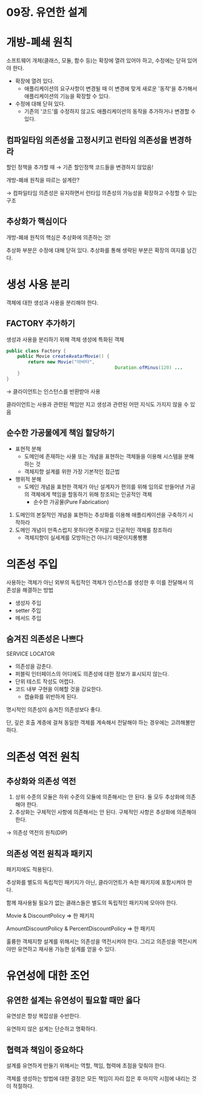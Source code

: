 # 09장. 유연한 설계

# 개방-폐쇄 원칙

소프트웨어 개체(클래스, 모듈, 함수 등)는 확장에 열려 있어야 하고, 수정에는 닫혀 있어야 한다.

- 확장에 열려 있다.
    - 애플리케이션의 요구사항이 변경될 때 이 변경에 맞게 새로운 '동작'을 추가해서 애플리케이션의 기능을 확장할 수 있다.
- 수정에 대해 닫혀 있다.
    - 기존의 '코드'를 수정하지 않고도 애플리케이션의 동작을 추가하거나 변경할 수 있다.

## 컴파일타임 의존성을 고정시키고 런타임 의존성을 변경하라

할인 정책을 추가할 때 → 기존 할인정책 코드들을 변경하지 않았음!

개방-폐쇄 원칙을 따르는 설계란?

→ 컴파일타임 의존성은 유지하면서 런타임 의존성의 가능성을 확장하고 수정할 수 있는 구조

## 추상화가 핵심이다

개방-폐쇄 원칙의 핵심은 추상화에 의존하는 것!

추상화 부분은 수정에 대해 닫혀 있다. 추상화를 통해 생략된 부분은 확장의 여지를 남긴다.

# 생성 사용 분리

객체에 대한 생성과 사용을 분리해야 한다.

## FACTORY 추가하기

생성과 사용을 분리하기 위해 객체 생성에 특화된 객체

```java
public class Factory {
	public Movie createAvatarMovie() {
		return new Movie("아바타",
										Duration.ofMinus(120) ...
	}
}
```

→ 클라이언트는 인스턴스를 반환받아 사용

클라이언트는 사용과 관련된 책임만 지고 생성과 관련된 어떤 지식도 가지지 않을 수 있음

## 순수한 가공물에게 책임 할당하기

- 표현적 분해
    - 도메인에 존재하는 사물 또는 개념을 표현하는 객체들을 이용해 시스템을 분해하는 것
    - 객체지향 설계를 위한 가장 기본적인 접근법
- 행위적 분해
    - 도메인 개념을 표현한 객체가 아닌 설계자가 편의를 위해 임의로 만들어낸 가공의 객체에게 책임을 할동하기 위해 창조되는 인공적인 객체
        - 순수한 가공물(Pure Fabrication)

1. 도메인의 본질적인 개념을 표현하는 추상화를 이용해 애플리케이션을 구축하기 시작하라
2. 도메인 개념이 만족스럽지 못하다면 주저말고 인공적인 객체를 창조하라
    - 객체지향이 실세계를 모방하는건 아니기 때문이지롱삥뽕

# 의존성 주입

사용하는 객체가 아닌 외부의 독립적인 객체가 인스턴스를 생성한 후 이를 전달해서 의존성을 해결하는 방법

- 생성자 주입
- setter 주입
- 메서드 주입

## 숨겨진 의존성은 나쁘다

SERVICE LOCATOR

- 의존성을 감춘다.
- 퍼블릭 인터페이스의 어디에도 의존성에 대한 정보가 표시되지 않는다.
- 단위 테스트 작성도 어렵다.
- 코드 내부 구현을 이해할 것을 강요한다.
    - 캡슐화를 위반하게 된다.

명시적인 의존성이 숨겨진 의존성보다 좋다.

단, 깊은 호출 계층에 걸쳐 동일한 객체를 계속해서 전달해야 하는 경우에는 고려해볼만하다.

# 의존성 역전 원칙

## 추상화와 의존성 역전

1. 상위 수준의 모듈은 하위 수준의 모듈에 의존해서는 안 된다. 둘 모두 추상화에 의존해야 한다.
2. 추상화는 구체적인 사항에 의존해서는 안 된다. 구체적인 사항은 추상화에 의존해야 한다.

→ 의존성 역전의 원칙(DIP)

## 의존성 역전 원칙과 패키지

패키지에도 적용된다.

추상화를 별도의 독립적인 패키지가 아닌, 클라이언트가 속한 패키지에 포함시켜야 한다.

함께 재사용될 필요가 없는 클래스들은 별도의 독립적인 패키지에 모아야 한다.

Movie & DiscountPolicy ⇒ 한 패키지

AmountDiscountPolicy & PercentDiscountPolicy ⇒ 한 패키지

훌륭한 객체지향 설계를 위해서는 의존성을 역전시켜야 한다. 그리고 의존성을 역전시켜야만 유연하고 재사용 가능한 설계를 얻을 수 있다.

# 유연성에 대한 조언

## 유연한 설계는 유연성이 필요할 때만 옳다

유연성은 항상 복잡성을 수반한다.

유연하지 않은 설계는 단순하고 명확하다.

## 협력과 책임이 중요하다

설계를 유연하게 만들기 위해서는 역할, 책임, 협력에 초점을 맞춰야 한다. 

객체를 생성하는 방법에 대한 결정은 모든 책임이 자리 잡은 후 마지막 시점에 내리는 것이 적절하다.